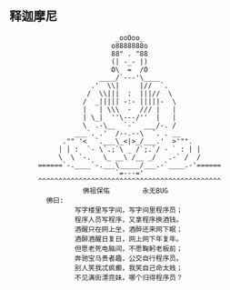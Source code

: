 ## 释迦摩尼

                              _ooOoo_
                             o8888888o
                             88" . "88
                             (| -_- |)
                             O\  =  /O
                          ____/`---'\____
                        .'  \\|     |//  `.
                       /  \\|||  :  |||//  \
                      /  _||||| -:- |||||-  \
                      |   | \\\  -  /// |   |
                      | \_|  ''\---/''  |   |
                      \  .-\__  `-`  ___/-. /
                    ___`. .'  /--.--\  `. . __
                 ."" '<  `.___\_<|>_/___.'  >'"".
                | | :  `- \`.;`\ _ /`;.`/ - ` : | |
                \  \ `-.   \_ __\ /__ _/   .-` /  /
           ======`-.____`-.___\_____/___.-`____.-'======
                              `=---='
           ^^^^^^^^^^^^^^^^^^^^^^^^^^^^^^^^^^^^^^^^^^^^^
                      佛祖保佑        永无BUG
             佛曰:
                    写字楼里写字间，写字间里程序员；
                    程序人员写程序，又拿程序换酒钱。
                    酒醒只在网上坐，酒醉还来网下眠；
                    酒醉酒醒日复日，网上网下年复年。
                    但愿老死电脑间，不愿鞠躬老板前；
                    奔驰宝马贵者趣，公交自行程序员。
                    别人笑我忒疯癫，我笑自己命太贱；
                    不见满街漂亮妹，哪个归得程序员？
